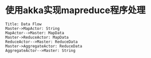 # 使用akka实现mapreduce程序处理


```sequence
Title: Data Flow
Master->MapActor: String
MapActor-->Master: MapData
Master->ReduceActor: MapData
ReduceActor-->Master: ReduceData
Master->AggregateActor: ReduceData
AggregateActor-->Master: String
```